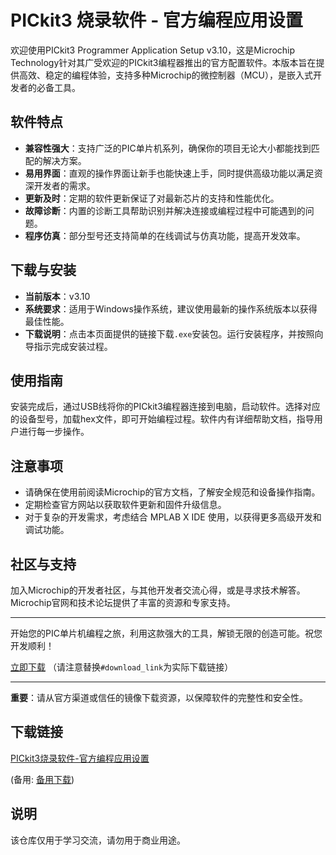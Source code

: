 # PICkit3 烧录软件 - 官方编程应用设置

欢迎使用PICkit3 Programmer Application Setup v3.10，这是Microchip Technology针对其广受欢迎的PICkit3编程器推出的官方配置软件。本版本旨在提供高效、稳定的编程体验，支持多种Microchip的微控制器（MCU），是嵌入式开发者的必备工具。

## 软件特点

- **兼容性强大**：支持广泛的PIC单片机系列，确保你的项目无论大小都能找到匹配的解决方案。
- **易用界面**：直观的操作界面让新手也能快速上手，同时提供高级功能以满足资深开发者的需求。
- **更新及时**：定期的软件更新保证了对最新芯片的支持和性能优化。
- **故障诊断**：内置的诊断工具帮助识别并解决连接或编程过程中可能遇到的问题。
- **程序仿真**：部分型号还支持简单的在线调试与仿真功能，提高开发效率。

## 下载与安装

- **当前版本**：v3.10
- **系统要求**：适用于Windows操作系统，建议使用最新的操作系统版本以获得最佳性能。
- **下载说明**：点击本页面提供的链接下载`.exe`安装包。运行安装程序，并按照向导指示完成安装过程。

## 使用指南

安装完成后，通过USB线将你的PICkit3编程器连接到电脑，启动软件。选择对应的设备型号，加载hex文件，即可开始编程过程。软件内有详细帮助文档，指导用户进行每一步操作。

## 注意事项

- 请确保在使用前阅读Microchip的官方文档，了解安全规范和设备操作指南。
- 定期检查官方网站以获取软件更新和固件升级信息。
- 对于复杂的开发需求，考虑结合 MPLAB X IDE 使用，以获得更多高级开发和调试功能。

## 社区与支持

加入Microchip的开发者社区，与其他开发者交流心得，或是寻求技术解答。Microchip官网和技术论坛提供了丰富的资源和专家支持。

---

开始您的PIC单片机编程之旅，利用这款强大的工具，解锁无限的创造可能。祝您开发顺利！

[立即下载](#download_link) （请注意替换`#download_link`为实际下载链接）

---

**重要**：请从官方渠道或信任的镜像下载资源，以保障软件的完整性和安全性。

## 下载链接
[PICkit3烧录软件-官方编程应用设置](https://pan.quark.cn/s/7c6435fe541b) 

(备用: [备用下载](https://pan.baidu.com/s/1f4wAQ6OW0jYYBBtgTgogkQ?pwd=1234))

## 说明

该仓库仅用于学习交流，请勿用于商业用途。
